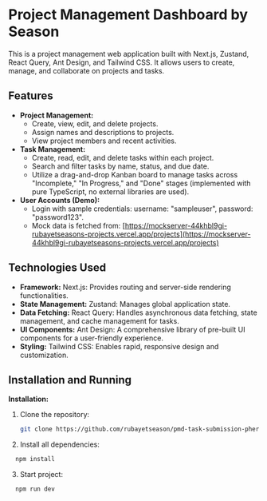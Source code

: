 # Project Management Dashboard by Season

This is a project management web application built with Next.js, Zustand, React Query, Ant Design, and Tailwind CSS. It allows users to create, manage, and collaborate on projects and tasks.

## Features

- **Project Management:**
  - Create, view, edit, and delete projects.
  - Assign names and descriptions to projects.
  - View project members and recent activities.
- **Task Management:**
  - Create, read, edit, and delete tasks within each project.
  - Search and filter tasks by name, status, and due date.
  - Utilize a drag-and-drop Kanban board to manage tasks across "Incomplete," "In Progress," and "Done" stages (implemented with pure TypeScript, no external libraries are used).
- **User Accounts (Demo):**
  - Login with sample credentials: username: "sampleuser", password: "password123".
  - Mock data is fetched from: [https://mockserver-44khbl9gi-rubayetseasons-projects.vercel.app/projects](https://mockserver-44khbl9gi-rubayetseasons-projects.vercel.app/projects)

## Technologies Used

- **Framework:** Next.js: Provides routing and server-side rendering functionalities.
- **State Management:** Zustand: Manages global application state.
- **Data Fetching:** React Query: Handles asynchronous data fetching, state management, and cache management for tasks.
- **UI Components:** Ant Design: A comprehensive library of pre-built UI components for a user-friendly experience.
- **Styling:** Tailwind CSS: Enables rapid, responsive design and customization.

## Installation and Running

**Installation:**

1. Clone the repository:

   ```bash
   git clone https://github.com/rubayetseason/pmd-task-submission-phero.git
   ```

2. Install all dependencies:

```bash
  npm install
```

3. Start project:

```bash
  npm run dev
```
